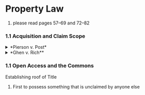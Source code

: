 # Property Law

1. please read pages 57–69 and 72–82​

### 1.1 Acquisition and Claim Scope

<details>
<summary>*Pierson v. Post*</summary>

**Overview:**  
Hunter had no rights to a fox merely because he was chasing it, and did not suffer injury or damage when interceptor shot the fox, even though he knew it was being chased by hunter.  

**Facts:**  
Post(∆) in possession of dogs and hounds was in pursuit of a fox on a wild, uninhabited, waste land called the beach. Pierson (π) knowing fox was so hunted and pursued, chased after fox and killed it, carrying it off.  
**Issue:**
Whether Post(∆) by pursuit with his hounds in the manner alleged in his declaration, acquired such a right to/property in the fox.  
**Rule:**  

**Conclusion:**  
Judgement Reversed
A fox is a ferae naturae (wild by nature) and that property of animals is acquired by ***occupancy only***. Narrow question is what amounts to occupancy of acquiring right to wild animals?

**Notes/Concepts:**  

</details>

<details>
<summary>*Ghen v. Rich**</summary>

**Overview:**  
Court granted libellant fisherman judgment in action for conversion of fin-backwhale because local usage that fisherman who shoots a whale with identifiable bomb-lance, letting it sink, then pays fee to whale's finder, granted title.

**Facts:**  
fin-backwhales frequent Massachusetts bay where fishermen shoot and kill the whales. Whales then sink to the ocean floor and rise up 1-3 days later. Whales then either float to beach, are picked up or float out to sea. Each fisherman uses their own unique lance to mark the whale. ∆ found such whale and advertised on the spot for the sale of the whale.   
**Issue:**

**Rule:**  
Whale, being a ferae naturae, does not become property until a firm possession has been established by the taker.
**Conclusion:**  
Judgement Reversed
A fox is a ferae naturae (wild by nature) and that property of animals is acquired by ***occupancy only***. Narrow question is what amounts to occupancy of acquiring right to wild animals?

**Notes/Concepts:**  

</details>


### 1.1 Open Access and the Commons

Establishing roof of Title
1. First to possess something that is unclaimed by anyone else
